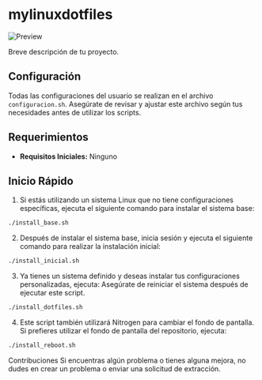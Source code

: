 # mylinuxdotfiles

![Preview](https://github.com/gladoncio/mylinuxdotfiles/preview.png)


Breve descripción de tu proyecto.

## Configuración

Todas las configuraciones del usuario se realizan en el archivo `configuracion.sh`. Asegúrate de revisar y ajustar este archivo según tus necesidades antes de utilizar los scripts.

## Requerimientos

- **Requisitos Iniciales:** Ninguno

## Inicio Rápido

1. Si estás utilizando un sistema Linux que no tiene configuraciones específicas, ejecuta el siguiente comando para instalar el sistema base:

```bash
./install_base.sh
```

2. Después de instalar el sistema base, inicia sesión y ejecuta el siguiente comando para realizar la instalación inicial:


```bash
./install_inicial.sh
```
 
3. Ya tienes un sistema definido y deseas instalar tus configuraciones personalizadas, ejecuta:
Asegúrate de reiniciar el sistema después de ejecutar este script.

```bash
./install_dotfiles.sh
```

4. Este script también utilizará Nitrogen para cambiar el fondo de pantalla.
Si prefieres utilizar el fondo de pantalla del repositorio, ejecuta:
```bash
./install_reboot.sh
```




Contribuciones
Si encuentras algún problema o tienes alguna mejora, no dudes en crear un problema o enviar una solicitud de extracción.